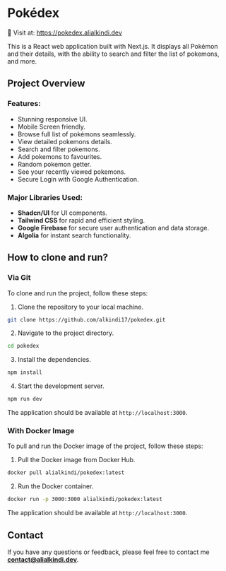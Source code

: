 # Pokédex

🔗 Visit at: https://pokedex.alialkindi.dev

This is a React web application built with Next.js. It displays all Pokémon and their details, with the ability to search and filter the list of pokemons, and more.

## Project Overview

### Features:

- Stunning responsive UI.
- Mobile Screen friendly.
- Browse full list of pokémons seamlessly.
- View detailed pokemons details.
- Search and filter pokemons.
- Add pokemons to favourites.
- Random pokemon getter.
- See your recently viewed pokemons.
- Secure Login with Google Authentication.

### Major Libraries Used:

- **Shadcn/UI** for UI components.
- **Tailwind CSS** for rapid and efficient styling.
- **Google Firebase** for secure user authentication and data storage.
- **Algolia** for instant search functionality.

## How to clone and run?

### Via Git

To clone and run the project, follow these steps:

1. Clone the repository to your local machine.

```bash
git clone https://github.com/alkindi17/pokedex.git
```

2. Navigate to the project directory.

```bash
cd pokedex
```

3. Install the dependencies.

```bash
npm install
```

4. Start the development server.

```bash
npm run dev
```

The application should be available at `http://localhost:3000`.

### With Docker Image

To pull and run the Docker image of the project, follow these steps:

1. Pull the Docker image from Docker Hub.

```bash
docker pull alialkindi/pokedex:latest
```

2. Run the Docker container.

```bash
docker run -p 3000:3000 alialkindi/pokedex:latest
```

The application should be available at `http://localhost:3000`.

## Contact

If you have any questions or feedback, please feel free to contact me **contact@alialkindi.dev**.
